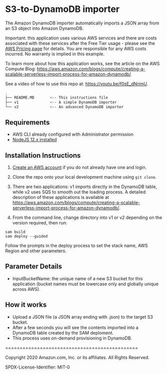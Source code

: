 # S3-to-DynamoDB importer

The Amazon DynamoDB importer automatically imports a JSON array from an S3 object into Amazon DynamoDB.

Important: this application uses various AWS services and there are costs associated with these services after the Free Tier usage - please see the [AWS Pricing page](https://aws.amazon.com/pricing/) for details. You are responsible for any AWS costs incurred. No warranty is implied in this example.

To learn more about how this application works, see the article on the AWS Compute Blog: https://aws.amazon.com/blogs/compute/creating-a-scalable-serverless-import-process-for-amazon-dynamodb/.

See a video of how to use this repo at: https://youtu.be/f0sE_dNrimU.

```bash
.
├── README.MD       <-- This instructions file
├── v1              <-- A simple DynamoDB importer
└── v2              <-- An advanced DynamoDB importer
```

## Requirements

* AWS CLI already configured with Administrator permission
* [NodeJS 12.x installed](https://nodejs.org/en/download/)

## Installation Instructions

1. [Create an AWS account](https://portal.aws.amazon.com/gp/aws/developer/registration/index.html) if you do not already have one and login.

1. Clone the repo onto your local development machine using `git clone`.

1. There are two applications: v1 imports directly in the DynamoDB table, while v2 uses SQS to smooth out the loading process. A detailed description of these applications is available at https://aws.amazon.com/blogs/compute/creating-a-scalable-serverless-import-process-for-amazon-dynamodb/.

1. From the command line, change directory into v1 or v2 depending on the version required, then run:
```
sam build
sam deploy --guided
```
Follow the prompts in the deploy process to set the stack name, AWS Region and other parameters.

## Parameter Details

* InputBucketName: the unique name of a new S3 bucket for this application (bucket names must be lowercase only and globally unique across AWS).

## How it works

* Upload a JSON file (a JSON array ending with .json) to the target S3 bucket.
* After a few seconds you will see the contents imported into a DynamoDB table created by the SAM deploment.
* This process uses on-demand provisioning in DynamoDB.

==============================================

Copyright 2020 Amazon.com, Inc. or its affiliates. All Rights Reserved.

SPDX-License-Identifier: MIT-0
